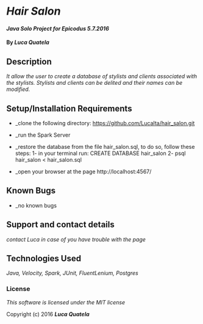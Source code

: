 # _Hair Salon_

#### _Java Solo Project for Epicodus 5.7.2016_

#### By _**Luca Quatela**_

## Description

_It allow the user to create a database of stylists and clients associated with the stylists.
Stylists and clients can be delited and their names can be modified._

## Setup/Installation Requirements

* _clone the following directory: https://github.com/LucaIta/hair_salon.git
* _run the Spark Server
* _restore the database from the file hair_salon.sql, to do so, follow these steps:
  1- in your terminal run: CREATE DATABASE hair_salon
  2- psql hair_salon < hair_salon.sql
  
* _open your browser at the page http://localhost:4567/

## Known Bugs
* _no known bugs


## Support and contact details

_contact Luca in case of you have trouble with the page_

## Technologies Used

_Java, Velocity, Spark, JUnit, FluentLenium, Postgres_

### License

*This software is licensed under the MIT license*

Copyright (c) 2016 **_Luca Quatela_**
